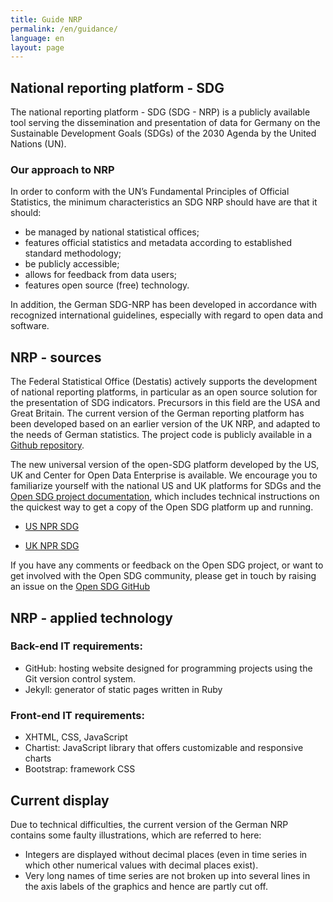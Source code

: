 ```yaml
---
title: Guide NRP
permalink: /en/guidance/
language: en
layout: page
---
```


## National reporting platform - SDG

The national reporting platform - SDG (SDG - NRP) is a publicly available tool serving the dissemination and presentation of data for Germany on  the Sustainable Development Goals (SDGs) of the 2030 Agenda by the United Nations (UN).

### Our approach to NRP

In order to conform with the UN’s Fundamental Principles of Official Statistics, the minimum characteristics an SDG NRP should have are that it should: <br>
- be managed by national statistical offices;
- features official statistics and metadata according to established standard methodology;
- be publicly accessible;
- allows for feedback from data users;
- features open source (free) technology.

In addition, the German SDG-NRP has been developed in accordance with recognized international guidelines, especially with regard to open data and software.

## NRP - sources

The Federal Statistical Office (Destatis) actively supports the development of national reporting platforms, in particular as an open source solution for the presentation of SDG indicators. Precursors in this field are the USA and Great Britain. The current version of the German reporting platform has been developed based on an earlier version of the UK NRP, and adapted to the needs of German statistics. The project code is publicly available in a [Github repository](https://github.com/G205SDGs/sdg-indicators).

The new universal version of the open-SDG platform developed by the US, UK and Center for Open Data Enterprise is available. We encourage you to familiarize yourself with the national US and UK platforms for SDGs and the [Open SDG project documentation](https://open-sdg.readthedocs.io/en/latest/), which includes technical instructions on the quickest way to get a copy of the Open SDG platform up and running.

- [US NPR SDG](https://sdg.data.gov/)

- [UK NPR SDG](https://sustainabledevelopment-uk.github.io)

If you have any comments or feedback on the Open SDG project, or want to get involved with the Open SDG community, please get in touch by raising an issue on the [Open SDG GitHub](https://github.com/open-sdg/open-sdg/issues)

## NRP - applied technology

### Back-end IT requirements:
- GitHub: hosting website designed for programming projects using the Git version control system.
- Jekyll: generator of static pages written in Ruby

### Front-end IT requirements:
- XHTML, CSS, JavaScript
- Chartist: JavaScript library that offers customizable and responsive charts
- Bootstrap: framework CSS

## Current display

Due to technical difficulties, the current version of the German NRP contains some faulty illustrations, which are referred to here:<br>
- Integers are displayed without decimal places (even in time series in which other numerical values with decimal places exist).
- Very long names of time series are not broken up into several lines in the axis labels of the graphics and hence are partly cut off.
